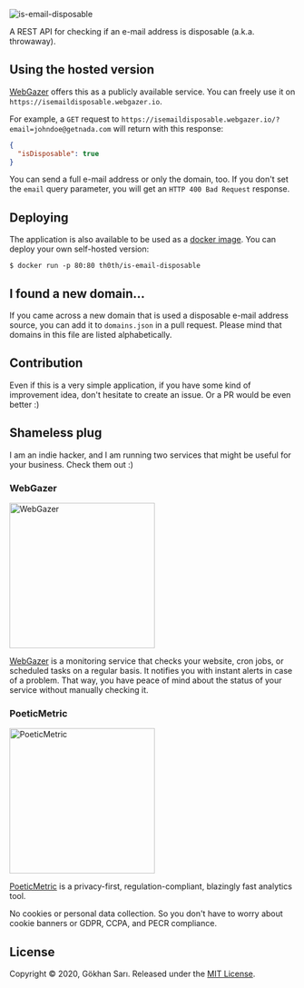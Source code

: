 ![is-email-disposable](https://user-images.githubusercontent.com/698079/98451232-e3ef1c80-2154-11eb-8812-0cd346fc9c6d.png)

A REST API for checking if an e-mail address is disposable (a.k.a. throwaway).

## Using the hosted version

[WebGazer](https://www.webgazer.io) offers this as a publicly available service. You can freely use it on `https://isemaildisposable.webgazer.io`. 

For example, a `GET` request to `https://isemaildisposable.webgazer.io/?email=johndoe@getnada.com` will return with this response:

```json
{
  "isDisposable": true
}
```

You can send a full e-mail address or only the domain, too. If you don't set the `email` query parameter, you will get an `HTTP 400 Bad Request` response.

## Deploying

The application is also available to be used as a [docker image](https://hub.docker.com/repository/docker/th0th/is-email-disposable). You can deploy your own self-hosted version:

```shell script
$ docker run -p 80:80 th0th/is-email-disposable
```

## I found a new domain...

If you came across a new domain that is used a disposable e-mail address source, you can add it to `domains.json` in a pull request. Please mind that domains in this file are listed alphabetically. 

## Contribution

Even if this is a very simple application, if you have some kind of improvement idea, don't hesitate to create an issue. Or a PR would be even better :)

## Shameless plug

I am an indie hacker, and I am running two services that might be useful for your business. Check them out :)

### WebGazer

[<img alt="WebGazer" src="https://user-images.githubusercontent.com/698079/162474223-f7e819c4-4421-4715-b8a2-819583550036.png" width="256" />](https://www.webgazer.io/?utm_source=github&utm_campaign=is-email-disposable-readme)

[WebGazer](https://www.webgazer.io/?utm_source=github&utm_campaign=is-email-disposable-readme) is a monitoring service that checks your website, cron jobs, or scheduled tasks on a regular basis. It notifies
you with instant alerts in case of a problem. That way, you have peace of mind about the status of your service without
manually checking it.

### PoeticMetric

[<img alt="PoeticMetric" src="https://user-images.githubusercontent.com/698079/162474946-7c4565ba-5097-4a42-8821-d087e6f56a5d.png" width="256" />](https://www.poeticmetric.com/?utm_source=github&utm_campaign=is-email-disposable-readme)

[PoeticMetric](https://www.poeticmetric.com/?utm_source=github&utm_campaign=is-email-disposable-readme) is a privacy-first, regulation-compliant, blazingly fast analytics tool.

No cookies or personal data collection. So you don't have to worry about cookie banners or GDPR, CCPA, and PECR compliance.

## License

Copyright © 2020, Gökhan Sarı. Released under the [MIT License](LICENSE).

